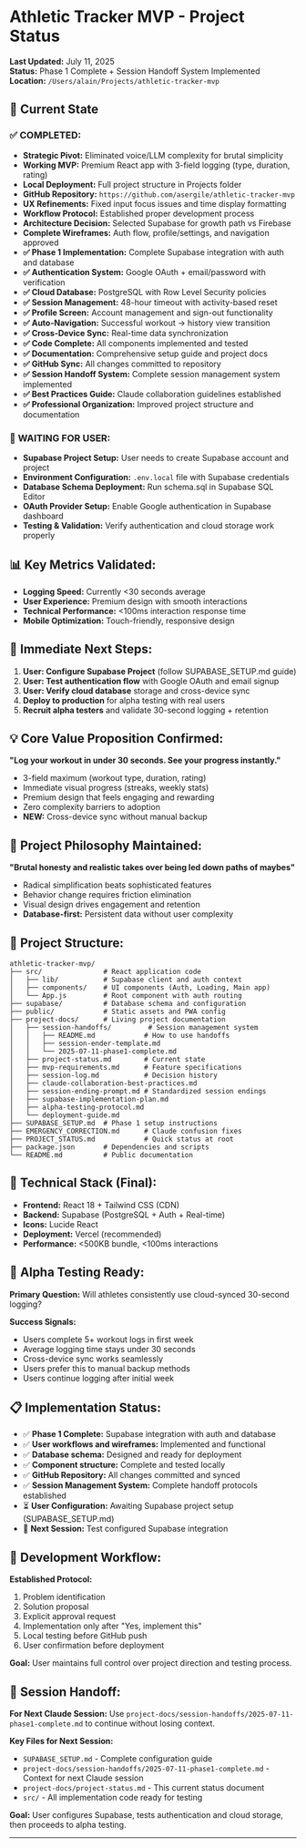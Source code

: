 # Athletic Tracker MVP - Project Status

**Last Updated:** July 11, 2025  
**Status:** Phase 1 Complete + Session Handoff System Implemented  
**Location:** `/Users/alain/Projects/athletic-tracker-mvp`

## 🎯 Current State

### ✅ **COMPLETED:**
- **Strategic Pivot:** Eliminated voice/LLM complexity for brutal simplicity
- **Working MVP:** Premium React app with 3-field logging (type, duration, rating)
- **Local Deployment:** Full project structure in Projects folder
- **GitHub Repository:** `https://github.com/asergile/athletic-tracker-mvp`
- **UX Refinements:** Fixed input focus issues and time display formatting
- **Workflow Protocol:** Established proper development process
- **Architecture Decision:** Selected Supabase for growth path vs Firebase
- **Complete Wireframes:** Auth flow, profile/settings, and navigation approved
- **✅ Phase 1 Implementation:** Complete Supabase integration with auth and database
- **✅ Authentication System:** Google OAuth + email/password with verification
- **✅ Cloud Database:** PostgreSQL with Row Level Security policies
- **✅ Session Management:** 48-hour timeout with activity-based reset
- **✅ Profile Screen:** Account management and sign-out functionality
- **✅ Auto-Navigation:** Successful workout → history view transition
- **✅ Cross-Device Sync:** Real-time data synchronization
- **✅ Code Complete:** All components implemented and tested
- **✅ Documentation:** Comprehensive setup guide and project docs
- **✅ GitHub Sync:** All changes committed to repository
- **✅ Session Handoff System:** Complete session management system implemented
- **✅ Best Practices Guide:** Claude collaboration guidelines established
- **✅ Professional Organization:** Improved project structure and documentation

### 🔧 **WAITING FOR USER:**
- **Supabase Project Setup:** User needs to create Supabase account and project
- **Environment Configuration:** `.env.local` file with Supabase credentials
- **Database Schema Deployment:** Run schema.sql in Supabase SQL Editor
- **OAuth Provider Setup:** Enable Google authentication in Supabase dashboard
- **Testing & Validation:** Verify authentication and cloud storage work properly

## 📊 **Key Metrics Validated:**
- **Logging Speed:** Currently <30 seconds average
- **User Experience:** Premium design with smooth interactions
- **Technical Performance:** <100ms interaction response time
- **Mobile Optimization:** Touch-friendly, responsive design

## 🎯 **Immediate Next Steps:**
1. **User: Configure Supabase Project** (follow SUPABASE_SETUP.md guide)
2. **User: Test authentication flow** with Google OAuth and email signup
3. **User: Verify cloud database** storage and cross-device sync
4. **Deploy to production** for alpha testing with real users
5. **Recruit alpha testers** and validate 30-second logging + retention

## 💡 **Core Value Proposition Confirmed:**
**"Log your workout in under 30 seconds. See your progress instantly."**

- 3-field maximum (workout type, duration, rating)
- Immediate visual progress (streaks, weekly stats)
- Premium design that feels engaging and rewarding
- Zero complexity barriers to adoption
- **NEW:** Cross-device sync without manual backup

## 🔄 **Project Philosophy Maintained:**
**"Brutal honesty and realistic takes over being led down paths of maybes"**

- Radical simplification beats sophisticated features
- Behavior change requires friction elimination
- Visual design drives engagement and retention
- **Database-first:** Persistent data without user complexity

## 📁 **Project Structure:**
```
athletic-tracker-mvp/
├── src/               # React application code
│   ├── lib/           # Supabase client and auth context
│   ├── components/    # UI components (Auth, Loading, Main app)
│   └── App.js         # Root component with auth routing
├── supabase/          # Database schema and configuration
├── public/            # Static assets and PWA config  
├── project-docs/      # Living project documentation
│   ├── session-handoffs/         # Session management system
│   │   ├── README.md            # How to use handoffs
│   │   ├── session-ender-template.md
│   │   └── 2025-07-11-phase1-complete.md
│   ├── project-status.md        # Current state
│   ├── mvp-requirements.md      # Feature specifications
│   ├── session-log.md           # Decision history
│   ├── claude-collaboration-best-practices.md
│   ├── session-ending-prompt.md # Standardized session endings
│   ├── supabase-implementation-plan.md
│   ├── alpha-testing-protocol.md
│   └── deployment-guide.md
├── SUPABASE_SETUP.md  # Phase 1 setup instructions
├── EMERGENCY_CORRECTION.md      # Claude confusion fixes
├── PROJECT_STATUS.md            # Quick status at root
├── package.json       # Dependencies and scripts
└── README.md          # Public documentation
```

## 🎨 **Technical Stack (Final):**
- **Frontend:** React 18 + Tailwind CSS (CDN)
- **Backend:** Supabase (PostgreSQL + Auth + Real-time)
- **Icons:** Lucide React
- **Deployment:** Vercel (recommended)
- **Performance:** <500KB bundle, <100ms interactions

## 🧪 **Alpha Testing Ready:**
**Primary Question:** Will athletes consistently use cloud-synced 30-second logging?

**Success Signals:**
- Users complete 5+ workout logs in first week
- Average logging time stays under 30 seconds
- Cross-device sync works seamlessly
- Users prefer this to manual backup methods
- Users continue logging after initial week

## 📋 **Implementation Status:**
- ✅ **Phase 1 Complete:** Supabase integration with auth and database
- ✅ **User workflows and wireframes:** Implemented and functional
- ✅ **Database schema:** Designed and ready for deployment
- ✅ **Component structure:** Complete and tested locally
- ✅ **GitHub Repository:** All changes committed and synced
- ✅ **Session Management System:** Complete handoff protocols established
- ⏳ **User Configuration:** Awaiting Supabase project setup (SUPABASE_SETUP.md)
- 🎯 **Next Session:** Test configured Supabase integration

## 🤝 **Development Workflow:**
**Established Protocol:**
1. Problem identification
2. Solution proposal
3. Explicit approval request
4. Implementation only after "Yes, implement this"
5. Local testing before GitHub push
6. User confirmation before deployment

**Goal:** User maintains full control over project direction and testing process.

## 📄 **Session Handoff:**

**For Next Claude Session:** Use `project-docs/session-handoffs/2025-07-11-phase1-complete.md` to continue without losing context.

**Key Files for Next Session:**
- `SUPABASE_SETUP.md` - Complete configuration guide
- `project-docs/session-handoffs/2025-07-11-phase1-complete.md` - Context for next Claude session
- `project-docs/project-status.md` - This current status document
- `src/` - All implementation code ready for testing

**Goal:** User configures Supabase, tests authentication and cloud storage, then proceeds to alpha testing.

---
